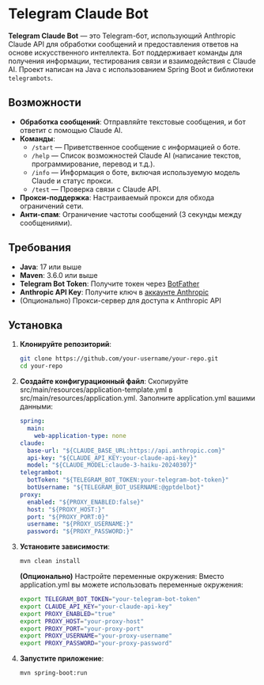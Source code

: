 # Telegram Claude Bot

**Telegram Claude Bot** — это Telegram-бот, использующий Anthropic Claude API для обработки сообщений и предоставления ответов на основе искусственного интеллекта. Бот поддерживает команды для получения информации, тестирования связи и взаимодействия с Claude AI. Проект написан на Java с использованием Spring Boot и библиотеки `telegrambots`.

## Возможности

- **Обработка сообщений**: Отправляйте текстовые сообщения, и бот ответит с помощью Claude AI.
- **Команды**:
  - `/start` — Приветственное сообщение с информацией о боте.
  - `/help` — Список возможностей Claude AI (написание текстов, программирование, перевод и т.д.).
  - `/info` — Информация о боте, включая используемую модель Claude и статус прокси.
  - `/test` — Проверка связи с Claude API.
- **Прокси-поддержка**: Настраиваемый прокси для обхода ограничений сети.
- **Анти-спам**: Ограничение частоты сообщений (3 секунды между сообщениями).

## Требования

- **Java**: 17 или выше
- **Maven**: 3.6.0 или выше
- **Telegram Bot Token**: Получите токен через [BotFather](https://t.me/BotFather)
- **Anthropic API Key**: Получите ключ в [аккаунте Anthropic](https://www.anthropic.com)
- (Опционально) Прокси-сервер для доступа к Anthropic API

## Установка

1. **Клонируйте репозиторий**:
   ```bash
   git clone https://github.com/your-username/your-repo.git
   cd your-repo
   ```
2. **Создайте конфигурационный файл**:
   Скопируйте src/main/resources/application-template.yml в src/main/resources/application.yml.
   Заполните application.yml вашими данными:
   ```yaml
   spring:
     main:
       web-application-type: none
   claude:
     base-url: "${CLAUDE_BASE_URL:https://api.anthropic.com}"
     api-key: "${CLAUDE_API_KEY:your-claude-api-key}"
     model: "${CLAUDE_MODEL:claude-3-haiku-20240307}"
   telegrambot:
     botToken: "${TELEGRAM_BOT_TOKEN:your-telegram-bot-token}"
     botUsername: "${TELEGRAM_BOT_USERNAME:@gptdelbot}"
   proxy:
     enabled: "${PROXY_ENABLED:false}"
     host: "${PROXY_HOST:}"
     port: "${PROXY_PORT:0}"
     username: "${PROXY_USERNAME:}"
     password: "${PROXY_PASSWORD:}"
   ```
3. **Установите зависимости**:

   ```bash
   mvn clean install
   ```

   **(Опционально)** Настройте переменные окружения:
     Вместо application.yml вы можете использовать переменные окружения:
    ```bash
    export TELEGRAM_BOT_TOKEN="your-telegram-bot-token"
    export CLAUDE_API_KEY="your-claude-api-key"
    export PROXY_ENABLED="true"
    export PROXY_HOST="your-proxy-host"
    export PROXY_PORT="your-proxy-port"
    export PROXY_USERNAME="your-proxy-username"
    export PROXY_PASSWORD="your-proxy-password"
    ```

4. **Запустите приложение**:
   ```bash
   mvn spring-boot:run
   ```

